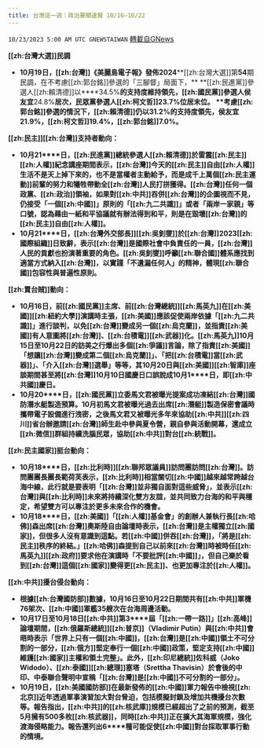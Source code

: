 ```yaml
---
title: 台灣這一週｜政治要聞速覽 10/16—10/22
---
```

`10/23/2023 5:00 AM UTC GNEWSTAIWAN` [轉載自GNews](https://gnews.org/articles/1868357)


**[[zh:台灣大選]]民調**
*   **10****月****19****日，[[zh:台灣]]《美麗島電子報》發佈****2024****[[zh:台灣大選]]第****54****期民調，在不考慮[[zh:郭台銘]]參選的「三腳督」局面下，** **[[zh:民進黨]]參選人[[zh:賴清德]]以****34.5%****的支持度維持領先，[[zh:國民黨]]參選人侯友宜****24.8%****居次，民眾黨參選人[[zh:柯文哲]]****23.7%****位居末位。** **考慮[[zh:郭台銘]]參選的情況下，[[zh:賴清德]]仍以****31.2%****的支持度領先，侯友宜****21.9%****，[[zh:柯文哲]]****19.4%****，[[zh:郭台銘]]****7.0%****。**

  

**[[zh:民主]][[zh:台灣]]支持者動向：**

*   **10****月****21****日，[[zh:民進黨]]總統參選人[[zh:賴清德]]於雷震[[zh:民主]][[zh:人權]]紀念講座期間表示，[[zh:台灣]]今天的[[zh:民主]]自由[[zh:人權]]生活不是天上掉下來的，也不是當權者主動給予，而是成千上萬個[[zh:民主運動]]前輩的努力和犧牲帶動全[[zh:台灣]]人民打拼獲得。[[zh:台灣]]任何一個政黨、[[zh:政治]]領袖，如果對[[zh:中共]]吞併[[zh:台灣]]的企圖視而不見，仍接受「一個[[zh:中國]]」原則的「[[zh:九二共識]]」或者「兩岸一家親」等口號，認為藉由一紙和平協議就有辦法得到和平，則是在毀壞[[zh:台灣]]的[[zh:民主]]自由[[zh:人權]]。**
*   **10****月****21****日，[[zh:台灣外交部長]][[zh:吳釗燮]]於[[zh:台灣]]****2023****[[zh:國際組織]]日致辭，表示[[zh:台灣]]是國際社會中負責任的一員，[[zh:台灣]]人民的貢獻也扮演著重要的角色。[[zh:吳釗燮]]呼籲[[zh:聯合國]]體系應找到適當方式納入[[zh:台灣]]，以實踐「不遺漏任何人」的精神，體現[[zh:聯合國]]包容性與普遍性原則。**

  

**[[zh:賣台賊]]動向：**

*   **10****月****16****日，前[[zh:國民黨]]主席、前[[zh:台灣總統]][[zh:馬英九]]在[[zh:美國]][[zh:紐約大學]]演講時主張，[[zh:美國]]應該促使兩岸依據「[[zh:九二共識]]」進行談判，以免[[zh:台灣]]變成另一個[[zh:烏克蘭]]，並指責[[zh:美國]]有人意圖將[[zh:台灣]]、[[zh:台積電]][[zh:武器]]化。[[zh:馬英九]]****10****月****15****日至****10****月****22****日的訪美之行爆出多個[[zh:爭議]]言論，除了指責[[zh:美國]]「想讓[[zh:台灣]]變成第二個[[zh:烏克蘭]]」、「把[[zh:台積電]]當[[zh:武器]]」、「介入[[zh:台灣]]選舉」等等，其****10****月****20****日與[[zh:美國]][[zh:智庫]]座談期間甚至將[[zh:台灣]]****10****月****10****日國慶日口誤說成****10****月****1****日，即[[zh:中共國]]慶日。**
*   **10****月****20****日，[[zh:國民黨]]立委馬文君被曝光提案成功凍結[[zh:台灣]]國防潛水艇製造預算。****10****月初馬文君被曝光過去出席[[zh:潛艇]]製造保密會議時攜帶電子設備進行洩密，之後馬文君又被曝光多年來協助[[zh:中共]][[zh:四川]]省台辦邀請[[zh:台灣]]師生赴中參與夏令營，親自參與活動開幕，還成立[[zh:微信]]群組持續洗腦民眾，協助[[zh:中共]]對台[[zh:統戰]]。**

  

**[[zh:民主國家]]挺台動向：**

*   **10****月****18****日，[[zh:比利時]][[zh:聯邦眾議員]]訪問團訪問[[zh:台灣]]。訪問團團長團長範荷芙表示，[[zh:比利時]]相當關切[[zh:中國]]越來越常跨越台海中線，此行就是要表明「[[zh:台灣]]並非獨自面對這些威脅」，並表示[[zh:台灣]]與[[zh:比利時]]未來將持續深化雙方友誼，並共同致力台海的和平與穩定，希望雙方可以專注於更多未來合作的機會。**
*   **10****月****18****日，[[zh:美國]]「[[zh:人權]]基金會」的創辦人兼執行長[[zh:哈佛]]森出席[[zh:台灣]]奧斯陸自由論壇時表示，[[zh:台灣]]是主權獨立[[zh:國家]]，但很多人沒有意識到這點。若[[zh:中國]]併吞[[zh:台灣]]，「將是[[zh:民主]]秩序的終結。」[[zh:哈佛]]森提到自己以前來[[zh:台灣]]時被時任[[zh:馬英九]][[zh:政府]]要求他在演講時「不要批評[[zh:中國]]」，但自己樂於看到[[zh:台灣]]這個[[zh:國家]]變得更[[zh:民主]]、也更加專注於[[zh:人權]]。**

**[[zh:中共]]擾台侵台動向：**

*   **根據[[zh:台灣國防部]]數據，****10****月****16****日至****10****月****22****日期間共有[[zh:中共]]軍機****76****架次、[[zh:中國]]軍艦****35****艘次在台海周邊活動。**
*   **10****月****17****日至****10****月****18****日[[zh:中共]]第****3****屆「[[zh:一帶一路]]」[[zh:高峰]]論壇期間，[[zh:俄羅斯總統]][[zh:普京]]（****Vladimir Putin****）與[[zh:中共]]會晤時表示「世界上只有一個[[zh:中國]]，[[zh:台灣]]是[[zh:中國]]領土不可分割的一部分，[[zh:俄方]]堅定奉行一個[[zh:中國]]政策，堅定支持[[zh:中國]]維護[[zh:國家]]主權和領土完整」。此外，[[zh:印尼總統]]佐科威（****Joko Widodo****）、[[zh:泰國]][[zh:總理]]塞塔（****Srettha Thavisin****）於會後的中印、中泰聯合聲明中宣稱「[[zh:台灣]]是[[zh:中國]]不可分割的一部分」。**
*   **10****月****19****日，[[zh:美國國防部]]在最新發佈的[[zh:中國]]軍力報告中檢視[[zh:北京]]近年透過軍事演習加大對台脅迫，包括模擬封鎖及增加共機擾台次數等。報告指出，[[zh:中共]]的[[zh:核武庫]]規模已經超出了之前的預測，截至****5****月擁有****500****多枚[[zh:核武器]]，同時[[zh:中共]]正在擴大其海軍規模，強化渡海侵略能力。報告還列出****6****種可能促使[[zh:中國]]對台採取軍事行動的情境。**

